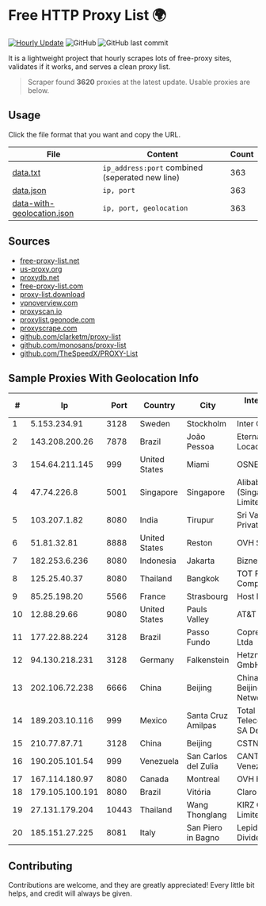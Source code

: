 
# Free HTTP Proxy List 🌍

[![Hourly Update](https://github.com/mertguvencli/http-proxy-list/actions/workflows/main.yml/badge.svg?branch=main)](https://github.com/mertguvencli/http-proxy-list/actions/workflows/main.yml)
![GitHub](https://img.shields.io/github/license/mertguvencli/http-proxy-list)
![GitHub last commit](https://img.shields.io/github/last-commit/mertguvencli/http-proxy-list)

It is a lightweight project that hourly scrapes lots of free-proxy sites, validates if it works, and serves a clean proxy list.


> Scraper found **3620** proxies at the latest update. Usable proxies are below.

## Usage

Click the file format that you want and copy the URL.


|File|Content|Count|
|----|-------|-----|
|[data.txt](https://raw.githubusercontent.com/mertguvencli/http-proxy-list/main/proxy-list/data.txt)|`ip_address:port` combined (seperated new line)|363|
|[data.json](https://raw.githubusercontent.com/mertguvencli/http-proxy-list/main/proxy-list/data.json)|`ip, port`|363|
|[data-with-geolocation.json](https://raw.githubusercontent.com/mertguvencli/http-proxy-list/main/proxy-list/data-with-geolocation.json)|`ip, port, geolocation`|363|

## Sources

* [free-proxy-list.net](https://free-proxy-list.net)
* [us-proxy.org](https://www.us-proxy.org)
* [proxydb.net](http://proxydb.net)
* [free-proxy-list.com](https://free-proxy-list.com/?page=&port=&type%5B%5D=http&type%5B%5D=https&up_time=0&search=Search)
* [proxy-list.download](https://www.proxy-list.download/HTTP)
* [vpnoverview.com](https://vpnoverview.com/privacy/anonymous-browsing/free-proxy-servers)
* [proxyscan.io](https://www.proxyscan.io)
* [proxylist.geonode.com](https://proxylist.geonode.com/api/proxy-list?limit=300&page=1&sort_by=lastChecked&sort_type=desc&protocols=http,https)
* [proxyscrape.com](https://api.proxyscrape.com/v2/?request=displayproxies&protocol=http&timeout=10000&country=all&ssl=all&anonymity=all)
* [github.com/clarketm/proxy-list](https://raw.githubusercontent.com/clarketm/proxy-list/master/proxy-list-raw.txt)
* [github.com/monosans/proxy-list](https://raw.githubusercontent.com/monosans/proxy-list/main/proxies/http.txt)
* [github.com/TheSpeedX/PROXY-List](https://raw.githubusercontent.com/TheSpeedX/PROXY-List/master/http.txt)


## Sample Proxies With Geolocation Info

|#|Ip|Port|Country|City|Internet Service Provider|
|-|--|----|-------|----|-------------------------|
|1|5.153.234.91|3128|Sweden|Stockholm|Inter Connects Inc|
|2|143.208.200.26|7878|Brazil|João Pessoa|Eternal VÔdeo Locadora Ltda|
|3|154.64.211.145|999|United States|Miami|OSNET Wireless|
|4|47.74.226.8|5001|Singapore|Singapore|Alibaba Cloud (Singapore) Private Limited|
|5|103.207.1.82|8080|India|Tirupur|Sri Vari Network Private Limited|
|6|51.81.32.81|8888|United States|Reston|OVH SAS|
|7|182.253.6.236|8080|Indonesia|Jakarta|Biznet Networks|
|8|125.25.40.37|8080|Thailand|Bangkok|TOT Public Company Limited|
|9|85.25.198.20|5566|France|Strasbourg|Host Europe GmbH|
|10|12.88.29.66|9080|United States|Pauls Valley|AT&T Services, Inc.|
|11|177.22.88.224|3128|Brazil|Passo Fundo|Coprel Telecom Ltda|
|12|94.130.218.231|3128|Germany|Falkenstein|Hetzner Online GmbH|
|13|202.106.72.238|6666|China|Beijing|China Unicom Beijing Province Network|
|14|189.203.10.116|999|Mexico|Santa Cruz Amilpas|Total Play Telecomunicaciones SA De CV|
|15|210.77.87.71|3128|China|Beijing|CSTNET|
|16|190.205.101.54|999|Venezuela|San Carlos del Zulia|CANTV Servicios, Venezuela|
|17|167.114.180.97|8080|Canada|Montreal|OVH Hosting|
|18|179.105.100.191|8080|Brazil|Vitória|Claro S.A.|
|19|27.131.179.204|10443|Thailand|Wang Thonglang|KIRZ Company Limited|
|20|185.151.27.225|8081|Italy|San Piero in Bagno|Lepida vs Digital Divide|



## Contributing

Contributions are welcome, and they are greatly appreciated! Every
little bit helps, and credit will always be given.

